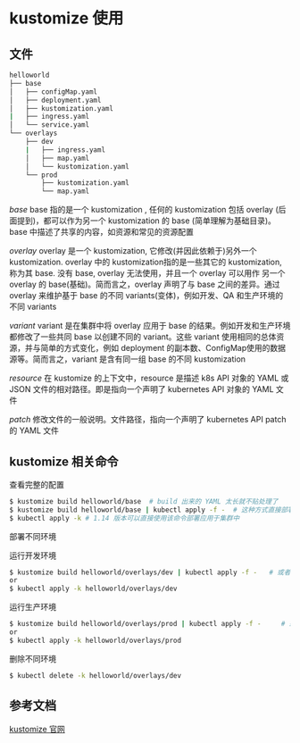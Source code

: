 # kustomize 使用

## 文件

```sh 
helloworld
├── base
│   ├── configMap.yaml
│   ├── deployment.yaml
│   ├── kustomization.yaml
|   ├── ingress.yaml
│   └── service.yaml   
└── overlays
    ├── dev
    |   ├── ingress.yaml
    │   ├── map.yaml
    │   └── kustomization.yaml
    └── prod
        ├── kustomization.yaml
        └── map.yaml
```
*base*
base 指的是一个 kustomization , 任何的 kustomization 包括 overlay (后面提到)，都可以作为另一个 kustomization 的 base (简单理解为基础目录)。base 中描述了共享的内容，如资源和常见的资源配置

*overlay*
overlay 是一个 kustomization, 它修改(并因此依赖于)另外一个 kustomization. overlay 中的 kustomization指的是一些其它的 kustomization, 称为其 base. 没有 base, overlay 无法使用，并且一个 overlay 可以用作 另一个 overlay 的 base(基础)。简而言之，overlay 声明了与 base 之间的差异。通过 overlay 来维护基于 base 的不同 variants(变体)，例如开发、QA 和生产环境的不同 variants

*variant*
variant 是在集群中将 overlay 应用于 base 的结果。例如开发和生产环境都修改了一些共同 base 以创建不同的 variant。这些 variant 使用相同的总体资源，并与简单的方式变化，例如 deployment 的副本数、ConfigMap使用的数据源等。简而言之，variant 是含有同一组 base 的不同 kustomization

*resource*
在 kustomize 的上下文中，resource 是描述 k8s API 对象的 YAML 或 JSON 文件的相对路径。即是指向一个声明了 kubernetes API 对象的 YAML 文件

*patch*
修改文件的一般说明。文件路径，指向一个声明了 kubernetes API patch 的 YAML 文件


## kustomize 相关命令

查看完整的配置
```sh
$ kustomize build helloworld/base  # build 出来的 YAML 太长就不贴处理了
$ kustomize build helloworld/base | kubectl apply -f -  # 这种方式直接部署在集群中
$ kubectl apply -k # 1.14 版本可以直接使用该命令部署应用于集群中
```

部署不同环境

运行开发环境
```sh 
$ kustomize build helloworld/overlays/dev | kubectl apply -f -   # 或者 kubectl apply -k
or
$ kubectl apply -k helloworld/overlays/dev 
```
运行生产环境
```sh 
$ kustomize build helloworld/overlays/prod | kubectl apply -f -     # 或者 kubectl apply -k
or 
$ kubectl apply -k helloworld/overlays/prod
```

删除不同环境
```sh 
$ kubectl delete -k helloworld/overlays/dev
```

## 参考文档
[kustomize 官网](https://kubernetes.io/zh-cn/docs/tasks/manage-kubernetes-objects/)  

